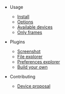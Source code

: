 - Usage
    - [Install](content/usage/install.md)
    - [Options](content/usage/options.md)
    - [Available devices](content/usage/devices.md)
    - [Only frames](content/usage/device_frame.md)

- Plugins
    - [Screenshot](content/plugins/screenshot.md)
    - [File explorer](content/plugins/file_explorer.md)
    - [Preferences explorer](content/plugins/preferences_explorer.md)
    - [Build your own](content/plugins/custom.md)

- Contributing
    - [Device proposal](content/contributing/device_proposal.md)
